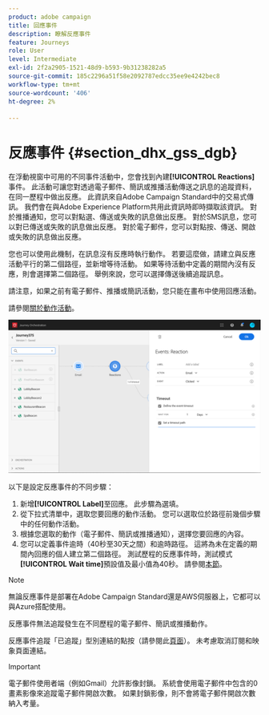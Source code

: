 ```yaml
---
product: adobe campaign
title: 回應事件
description: 瞭解反應事件
feature: Journeys
role: User
level: Intermediate
exl-id: 2f2a2905-1521-48d9-b593-9b31238282a5
source-git-commit: 185c2296a51f58e2092787edcc35ee9e4242bec8
workflow-type: tm+mt
source-wordcount: '406'
ht-degree: 2%

---
```


# 反應事件 {#section_dhx_gss_dgb}

在浮動視窗中可用的不同事件活動中，您會找到內建&#x200B;**[!UICONTROL Reactions]**&#x200B;事件。 此活動可讓您對透過電子郵件、簡訊或推播活動傳送之訊息的追蹤資料，在同一歷程中做出反應。 此資訊來自Adobe Campaign Standard中的交易式傳訊。 我們會在與Adobe Experience Platform共用此資訊時即時擷取該資訊。 對於推播通知，您可以對點選、傳送或失敗的訊息做出反應。 對於SMS訊息，您可以對已傳送或失敗的訊息做出反應。 對於電子郵件，您可以對點按、傳送、開啟或失敗的訊息做出反應。

您也可以使用此機制，在訊息沒有反應時執行動作。 若要這麼做，請建立與反應活動平行的第二個路徑，並新增等待活動。 如果等待活動中定義的期間內沒有反應，則會選擇第二個路徑。 舉例來說，您可以選擇傳送後續追蹤訊息。

請注意，如果之前有電子郵件、推播或簡訊活動，您只能在畫布中使用回應活動。

請參閱[關於動作活動](../building-journeys/about-action-activities.md)。

![](../assets/journey45.png)

以下是設定反應事件的不同步驟：

1. 新增&#x200B;**[!UICONTROL Label]**&#x200B;至回應。 此步驟為選填。
1. 從下拉式清單中，選取您要回應的動作活動。 您可以選取位於路徑前幾個步驟中的任何動作活動。
1. 根據您選取的動作（電子郵件、簡訊或推播通知），選擇您要回應的內容。
1. 您可以定義事件逾時（40秒至30天之間）和逾時路徑。 這將為未在定義的期間內回應的個人建立第二個路徑。 測試歷程的反應事件時，測試模式&#x200B;**[!UICONTROL Wait time]**&#x200B;預設值及最小值為40秒。 請參閱[本節](../building-journeys/testing-the-journey.md)。

>[!NOTE]
>
>無論反應事件是部署在Adobe Campaign Standard還是AWS伺服器上，它都可以與Azure搭配使用。
>
>反應事件無法追蹤發生在不同歷程的電子郵件、簡訊或推播動作。
>
>反應事件追蹤「已追蹤」型別連結的點按（請參閱此[頁面](https://experienceleague.adobe.com/docs/campaign-standard/using/designing-content/links.html#about-tracked-urls)）。 未考慮取消訂閱和映象頁面連結。

>[!IMPORTANT]
>
>電子郵件使用者端（例如Gmail）允許影像封鎖。 系統會使用電子郵件中包含的0畫素影像來追蹤電子郵件開啟次數。 如果封鎖影像，則不會將電子郵件開啟次數納入考量。
